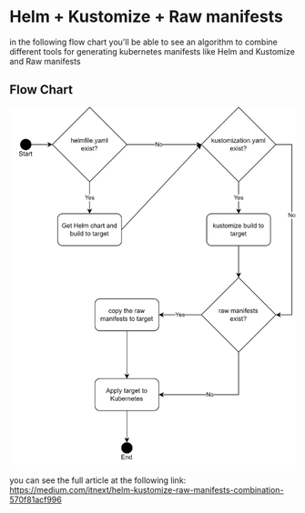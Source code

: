 # Helm + Kustomize + Raw manifests
in the following flow chart you'll be able to see an algorithm to combine different tools for generating kubernetes manifests like Helm and Kustomize and Raw manifests

## Flow Chart

<p align="center">
  <img src="pictures/architecture.png?raw=true" />
</p>

you can see the full article at the following link: https://medium.com/itnext/helm-kustomize-raw-manifests-combination-570f81acf996
